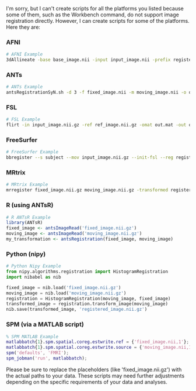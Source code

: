 I'm sorry, but I can't create scripts for all the platforms you listed because some of them, such as the Workbench command, do not support image registration directly. However, I can create scripts for some of the platforms. Here they are:

### AFNI
```bash
# AFNI Example
3dAllineate -base base_image.nii -input input_image.nii -prefix registered_image.nii -1Dfile translation.1D
```

### ANTs
```bash
# ANTs Example
antsRegistrationSyN.sh -d 3 -f fixed_image.nii -m moving_image.nii -o output_
```

### FSL
```bash
# FSL Example
flirt -in input_image.nii.gz -ref ref_image.nii.gz -omat out.mat -out output_image.nii.gz
```

### FreeSurfer
```bash
# FreeSurfer Example
bbregister --s subject --mov input_image.nii.gz --init-fsl --reg register.dat
```

### MRtrix
```bash
# MRtrix Example
mrregister fixed_image.nii.gz moving_image.nii.gz -transformed registered_image.nii.gz
```

### R (using ANTsR)
```R
# R ANTsR Example
library(ANTsR)
fixed_image <- antsImageRead('fixed_image.nii.gz')
moving_image <- antsImageRead('moving_image.nii.gz')
my_transformation <- antsRegistration(fixed_image, moving_image)
```

### Python (nipy)
```python
# Python Nipy Example
from nipy.algorithms.registration import HistogramRegistration
import nibabel as nib

fixed_image = nib.load('fixed_image.nii.gz')
moving_image = nib.load('moving_image.nii.gz')
registration = HistogramRegistration(moving_image, fixed_image)
transformed_image = registration.transform_image(moving_image)
nib.save(transformed_image, 'registered_image.nii.gz')
```

### SPM (via a MATLAB script)
```matlab
% SPM MATLAB Example
matlabbatch{1}.spm.spatial.coreg.estwrite.ref = {'fixed_image.nii,1'};
matlabbatch{1}.spm.spatial.coreg.estwrite.source = {'moving_image.nii,1'};
spm('defaults', 'FMRI');
spm_jobman('run', matlabbatch);
```
Please be sure to replace the placeholders (like 'fixed_image.nii.gz') with the actual paths to your data. These scripts may need further adjustments depending on the specific requirements of your data and analyses.